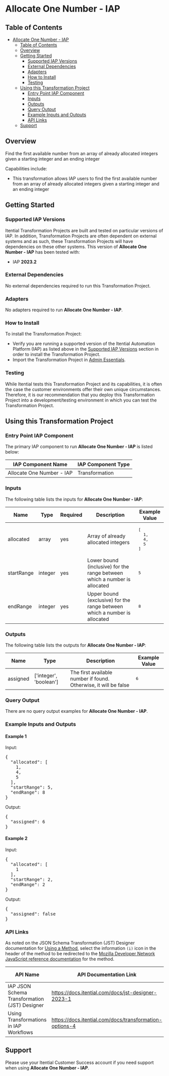 # Allocate One Number - IAP

## Table of Contents

- [Allocate One Number - IAP](#allocate-one-number---iap)
  - [Table of Contents](#table-of-contents)
  - [Overview](#overview)
  - [Getting Started](#getting-started)
    - [Supported IAP Versions](#supported-iap-versions)
    - [External Dependencies](#external-dependencies)
    - [Adapters](#adapters)
    - [How to Install](#how-to-install)
    - [Testing](#testing)
  - [Using this Transformation Project](#using-this-transformation-project)
    - [Entry Point IAP Component](#entry-point-iap-component)
    - [Inputs](#inputs)
    - [Outputs](#outputs)
    - [Query Output](#query-output)
    - [Example Inputs and Outputs](#example-inputs-and-outputs)
    - [API Links](#api-links)
  - [Support](#support)

## Overview

Find the first available number from an array of already allocated integers given a starting integer and an ending integer

Capabilities include:
- This transformation allows IAP users to find the first available number from an array of already allocated integers given a starting integer and an ending integer





## Getting Started

### Supported IAP Versions

Itential Transformation Projects are built and tested on particular versions of IAP. In addition, Transformation Projects are often dependent on external systems and as such, these Transformation Projects will have dependencies on these other systems. This version of **Allocate One Number - IAP** has been tested with:


- IAP **2023.2**



### External Dependencies

No external dependencies required to run this Transformation Project.




### Adapters

No adapters required to run **Allocate One Number - IAP**.


### How to Install

To install the Transformation Project:

- Verify you are running a supported version of the Itential Automation Platform (IAP) as listed above in the [Supported IAP Versions](#supported-iap-versions) section in order to install the Transformation Project.
- Import the Transformation Project in [Admin Essentials](https://docs.itential.com/docs/importing-pre-built-iap).

### Testing

While Itential tests this Transformation Project and its capabilities, it is often the case the customer environments offer their own unique circumstances. Therefore, it is our recommendation that you deploy this Transformation Project into a development/testing environment in which you can test the Transformation Project.

## Using this Transformation Project


### Entry Point IAP Component

The primary IAP component to run **Allocate One Number - IAP** is listed below:

<table>
  <thead>
    <tr>
      <th>IAP Component Name</th>
      <th>IAP Component Type</th>
    </tr>
  </thead>
  <tbody>
      <td>Allocate One Number - IAP</td>
      <td>Transformation</td>
    </tr>
  </tbody>
</table>

### Inputs

The following table lists the inputs for **Allocate One Number - IAP**:

<table>
  <thead>
    <tr>
      <th>Name</th>
      <th>Type</th>
      <th>Required</th>
      <th>Description</th>
      <th>Example Value</th>
    </tr>
  </thead>
  <tbody>
    <tr>
      <td>allocated</td>
      <td>array</td>
      <td>yes</td>
      <td>Array of already allocated integers</td>
      <td><pre lang="json">[
  1,
  4,
  5
]</pre></td>
    </tr>    <tr>
      <td>startRange</td>
      <td>integer</td>
      <td>yes</td>
      <td>Lower bound (inclusive) for the range between which a number is allocated</td>
      <td><pre lang="json">5</pre></td>
    </tr>    <tr>
      <td>endRange</td>
      <td>integer</td>
      <td>yes</td>
      <td>Upper bound (exclusive) for the range between which a number is allocated</td>
      <td><pre lang="json">8</pre></td>
    </tr>
  </tbody>
</table>



### Outputs

The following table lists the outputs for **Allocate One Number - IAP**:

<table>
  <thead>
    <tr>
      <th>Name</th>
      <th>Type</th>
      <th>Description</th>
      <th>Example Value</th>
    </tr>
  </thead>
  <tbody>
    <tr>
      <td>assigned</td>
      <td>['integer', 'boolean']</td>
      <td>The first available number if found. Otherwise, it will be false</td>
      <td><pre lang="json">6</pre></td>
    </tr>
  </tbody>
</table>



### Query Output

There are no query output examples for **Allocate One Number - IAP**.




### Example Inputs and Outputs

  
#### Example 1

    
Input:
<pre>{
  "allocated": [
    1,
    4,
    5
  ],
  "startRange": 5,
  "endRange": 8
} </pre>

    
    
Output:
<pre>{
  "assigned": 6
} </pre>

    
  
#### Example 2

    
Input:
<pre>{
  "allocated": [
    1
  ],
  "startRange": 2,
  "endRange": 2
} </pre>

    
    
Output:
<pre>{
  "assigned": false
} </pre>

    
  


### API Links
As noted on the JSON Schema Transformation (JST) Designer documentation for [Using a Method](https://docs.itential.com/docs/jst-designer-2023-1#using-a-method), select the information `(i)` icon in the header of the method to be redirected to the [Mozilla Developer Network JavaScript reference documentation](https://developer.mozilla.org/en-US/docs/Web/JavaScript/Reference) for the method. 

<table>
  <thead>
    <tr>
      <th>API Name</th>
      <th>API Documentation Link</th>
      <th>API Link Visibility</th>
    </tr>
  </thead>
  <tbody>
    <tr>
      <td>IAP JSON Schema Transformation (JST) Designer</td>
      <td><a href="https://docs.itential.com/docs/jst-designer-2023-1">https://docs.itential.com/docs/jst-designer-2023-1</a></td>
      <td>Public</td>
    </tr>    <tr>
      <td>Using Transformations in IAP Workflows</td>
      <td><a href="https://docs.itential.com/docs/transformation-options-4">https://docs.itential.com/docs/transformation-options-4</a></td>
      <td>Public</td>
    </tr>
  </tbody>
</table>


## Support

Please use your Itential Customer Success account if you need support when using **Allocate One Number - IAP**.